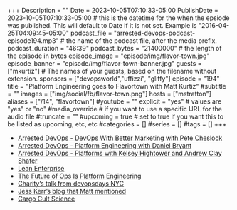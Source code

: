 +++
Description = ""
Date = 2023-10-05T07:10:33-05:00
PublishDate = 2023-10-05T07:10:33-05:00 # this is the datetime for the when the epsiode was published. This will default to Date if it is not set. Example is "2016-04-25T04:09:45-05:00"
podcast_file = "arrested-devops-podcast-episode194.mp3" # the name of the podcast file, after the media prefix.
podcast_duration = "46:39"
podcast_bytes = "21400000" # the length of the episode in bytes
episode_image = "episode/img/flavor-town.jpg"
episode_banner = "episode/img/flavor-town-banner.jpg"
guests = ["mkurtiz"] # The names of your guests, based on the filename without extension.
sponsors = ["devopsworld","uffizzi", "gliffy"]
episode = "194"
title = "Platform Engineering goes to Flavortown with Matt Kurtiz"
#subtitle = ""
images = ["img/social/fb/flavor-town.png"]
hosts = ["mstratton"]
aliases = ["/14", "flavortown"]
#youtube = ""
explicit = "yes" # values are "yes" or "no"
#media_override # if you want to use a specific URL for the audio file
#truncate = ""
#upcoming = true # set to true if you want this to be listed as upcoming, etc, etc
#categories = []
#series = []
#tags = []
+++
- [Arrested DevOps - DevOps With Better Marketing with Pete Cheslock](https://www.arresteddevops.com/devops-with-better-marketing/)
- [Arrested DevOps - Platform Engineering with Daniel Bryant](https://www.arresteddevops.com/platform-engineering/)
- [Arrested DevOps - Platforms with Kelsey Hightower and Andrew Clay Shafer](https://www.arresteddevops.com/platforms/)
- [Lean Enterprise](https://www.amazon.com/Lean-Enterprise-Performance-Organizations-Innovate/dp/1449368425)
- [The Future of Ops Is Platform Engineering](https://www.honeycomb.io/blog/future-ops-platform-engineering)
- [Charity’s talk from devopsdays NYC](https://www.youtube.com/watch?v=cQLRhqtO1O4)
- [Jess Kerr’s blog that Matt mentioned](https://jessitron.com/2021/08/02/better-coordination-or-better-software/)
- [Cargo Cult Science](https://calteches.library.caltech.edu/51/2/CargoCult.htm)